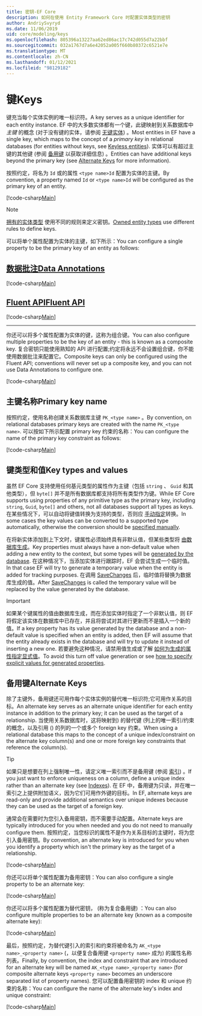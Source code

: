 ```yaml
---
title: 密钥-EF Core
description: 如何在使用 Entity Framework Core 时配置实体类型的密钥
author: AndriySvyryd
ms.date: 11/06/2019
uid: core/modeling/keys
ms.openlocfilehash: 805396a13227aa62ed86ac17c742d055d7a22bbf
ms.sourcegitcommit: 032a1767d7a6e42052a005f660b80372c6521e7e
ms.translationtype: MT
ms.contentlocale: zh-CN
ms.lasthandoff: 01/12/2021
ms.locfileid: "98129182"
---
```

# <a name="keys"></a><span data-ttu-id="d4a61-103">键</span><span class="sxs-lookup"><span data-stu-id="d4a61-103">Keys</span></span>

<span data-ttu-id="d4a61-104">键充当每个实体实例的唯一标识符。</span><span class="sxs-lookup"><span data-stu-id="d4a61-104">A key serves as a unique identifier for each entity instance.</span></span> <span data-ttu-id="d4a61-105">EF 中的大多数实体都有一个键，此键映射到关系数据库中 *主键* 的概念 (对于没有键的实体，请参阅 [无键实体](xref:core/modeling/keyless-entity-types)) 。</span><span class="sxs-lookup"><span data-stu-id="d4a61-105">Most entities in EF have a single key, which maps to the concept of a *primary key* in relational databases (for entities without keys, see [Keyless entities](xref:core/modeling/keyless-entity-types)).</span></span> <span data-ttu-id="d4a61-106">实体可以有超过主键的其他键 (参阅 [备用键](#alternate-keys) 以获取详细信息) 。</span><span class="sxs-lookup"><span data-stu-id="d4a61-106">Entities can have additional keys beyond the primary key (see [Alternate Keys](#alternate-keys) for more information).</span></span>

<span data-ttu-id="d4a61-107">按照约定，将名为 `Id` 或的属性 `<type name>Id` 配置为实体的主键。</span><span class="sxs-lookup"><span data-stu-id="d4a61-107">By convention, a property named `Id` or `<type name>Id` will be configured as the primary key of an entity.</span></span>

[!code-csharp[Main](../../../samples/core/Modeling/Conventions/KeyId.cs?name=KeyId&highlight=3,11)]

> [!NOTE]
> <span data-ttu-id="d4a61-108">[拥有的实体类型](xref:core/modeling/owned-entities) 使用不同的规则来定义密钥。</span><span class="sxs-lookup"><span data-stu-id="d4a61-108">[Owned entity types](xref:core/modeling/owned-entities) use different rules to define keys.</span></span>

<span data-ttu-id="d4a61-109">可以将单个属性配置为实体的主键，如下所示：</span><span class="sxs-lookup"><span data-stu-id="d4a61-109">You can configure a single property to be the primary key of an entity as follows:</span></span>

## <a name="data-annotations"></a>[<span data-ttu-id="d4a61-110">数据批注</span><span class="sxs-lookup"><span data-stu-id="d4a61-110">Data Annotations</span></span>](#tab/data-annotations)

[!code-csharp[Main](../../../samples/core/Modeling/DataAnnotations/KeySingle.cs?name=KeySingle&highlight=3)]

## <a name="fluent-api"></a>[<span data-ttu-id="d4a61-111">Fluent API</span><span class="sxs-lookup"><span data-stu-id="d4a61-111">Fluent API</span></span>](#tab/fluent-api)

[!code-csharp[Main](../../../samples/core/Modeling/FluentAPI/KeySingle.cs?name=KeySingle&highlight=4)]

***

<span data-ttu-id="d4a61-112">你还可以将多个属性配置为实体的键，这称为组合键。</span><span class="sxs-lookup"><span data-stu-id="d4a61-112">You can also configure multiple properties to be the key of an entity - this is known as a composite key.</span></span> <span data-ttu-id="d4a61-113">复合密钥只能使用熟知的 API 进行配置;约定将永远不会设置组合键，你不能使用数据批注来配置它。</span><span class="sxs-lookup"><span data-stu-id="d4a61-113">Composite keys can only be configured using the Fluent API; conventions will never set up a composite key, and you can not use Data Annotations to configure one.</span></span>

[!code-csharp[Main](../../../samples/core/Modeling/FluentAPI/KeyComposite.cs?name=KeyComposite&highlight=4)]

## <a name="primary-key-name"></a><span data-ttu-id="d4a61-114">主键名称</span><span class="sxs-lookup"><span data-stu-id="d4a61-114">Primary key name</span></span>

<span data-ttu-id="d4a61-115">按照约定，使用名称创建关系数据库主键 `PK_<type name>` 。</span><span class="sxs-lookup"><span data-stu-id="d4a61-115">By convention, on relational databases primary keys are created with the name `PK_<type name>`.</span></span> <span data-ttu-id="d4a61-116">可以按如下所示配置 primary key 约束的名称：</span><span class="sxs-lookup"><span data-stu-id="d4a61-116">You can configure the name of the primary key constraint as follows:</span></span>

[!code-csharp[Main](../../../samples/core/Modeling/FluentAPI/KeyName.cs?name=KeyName&highlight=5)]

## <a name="key-types-and-values"></a><span data-ttu-id="d4a61-117">键类型和值</span><span class="sxs-lookup"><span data-stu-id="d4a61-117">Key types and values</span></span>

<span data-ttu-id="d4a61-118">虽然 EF Core 支持使用任何基元类型的属性作为主键（包括 `string` 、 `Guid` 和其他类型），但 `byte[]` 并不是所有数据库都支持将所有类型作为键。</span><span class="sxs-lookup"><span data-stu-id="d4a61-118">While EF Core supports using properties of any primitive type as the primary key, including `string`, `Guid`, `byte[]` and others, not all databases support all types as keys.</span></span> <span data-ttu-id="d4a61-119">在某些情况下，可以自动将键值转换为支持的类型，否则应 [手动指定](xref:core/modeling/value-conversions)转换。</span><span class="sxs-lookup"><span data-stu-id="d4a61-119">In some cases the key values can be converted to a supported type automatically, otherwise the conversion should be [specified manually](xref:core/modeling/value-conversions).</span></span>

<span data-ttu-id="d4a61-120">在将新实体添加到上下文时，键属性必须始终具有非默认值，但某些类型将 [由数据库生成](xref:core/modeling/generated-properties)。</span><span class="sxs-lookup"><span data-stu-id="d4a61-120">Key properties must always have a non-default value when adding a new entity to the context, but some types will be [generated by the database](xref:core/modeling/generated-properties).</span></span> <span data-ttu-id="d4a61-121">在这种情况下，当添加实体进行跟踪时，EF 会尝试生成一个临时值。</span><span class="sxs-lookup"><span data-stu-id="d4a61-121">In that case EF will try to generate a temporary value when the entity is added for tracking purposes.</span></span> <span data-ttu-id="d4a61-122">在调用 [SaveChanges](/dotnet/api/Microsoft.EntityFrameworkCore.DbContext.SaveChanges) 后，临时值将替换为数据库生成的值。</span><span class="sxs-lookup"><span data-stu-id="d4a61-122">After [SaveChanges](/dotnet/api/Microsoft.EntityFrameworkCore.DbContext.SaveChanges) is called the temporary value will be replaced by the value generated by the database.</span></span>

> [!Important]
> <span data-ttu-id="d4a61-123">如果某个键属性的值由数据库生成，而在添加实体时指定了一个非默认值，则 EF 将假定该实体在数据库中已存在，并且将尝试对其进行更新而不是插入一个新的值。</span><span class="sxs-lookup"><span data-stu-id="d4a61-123">If a key property has its value generated by the database and a non-default value is specified when an entity is added, then EF will assume that the entity already exists in the database and will try to update it instead of inserting a new one.</span></span> <span data-ttu-id="d4a61-124">若要避免这种情况，请禁用值生成或了解 [如何为生成的属性指定显式值](xref:core/saving/explicit-values-generated-properties)。</span><span class="sxs-lookup"><span data-stu-id="d4a61-124">To avoid this turn off value generation or see [how to specify explicit values for generated properties](xref:core/saving/explicit-values-generated-properties).</span></span>

## <a name="alternate-keys"></a><span data-ttu-id="d4a61-125">备用键</span><span class="sxs-lookup"><span data-stu-id="d4a61-125">Alternate Keys</span></span>

<span data-ttu-id="d4a61-126">除了主键外，备用键还可用作每个实体实例的替代唯一标识符;它可用作关系的目标。</span><span class="sxs-lookup"><span data-stu-id="d4a61-126">An alternate key serves as an alternate unique identifier for each entity instance in addition to the primary key; it can be used as the target of a relationship.</span></span> <span data-ttu-id="d4a61-127">当使用关系数据库时，这将映射到) 的替代键 (列上的唯一索引/约束的概念，以及引用 () 的列的一个或多个 foreign key 约束。</span><span class="sxs-lookup"><span data-stu-id="d4a61-127">When using a relational database this maps to the concept of a unique index/constraint on the alternate key column(s) and one or more foreign key constraints that reference the column(s).</span></span>

> [!TIP]
> <span data-ttu-id="d4a61-128">如果只是想要在列上强制唯一性，请定义唯一索引而不是备用键 (参阅 [索引](xref:core/modeling/indexes)) 。</span><span class="sxs-lookup"><span data-stu-id="d4a61-128">If you just want to enforce uniqueness on a column, define a unique index rather than an alternate key (see [Indexes](xref:core/modeling/indexes)).</span></span> <span data-ttu-id="d4a61-129">在 EF 中，备用键为只读，并在唯一索引之上提供附加语义，因为它们可用作外键的目标。</span><span class="sxs-lookup"><span data-stu-id="d4a61-129">In EF, alternate keys are read-only and provide additional semantics over unique indexes because they can be used as the target of a foreign key.</span></span>

<span data-ttu-id="d4a61-130">通常会在需要时为您引入备用密钥，而不需要手动配置。</span><span class="sxs-lookup"><span data-stu-id="d4a61-130">Alternate keys are typically introduced for you when needed and you do not need to manually configure them.</span></span> <span data-ttu-id="d4a61-131">按照约定，当您标识的属性不是作为关系目标的主键时，将为您引入备用密钥。</span><span class="sxs-lookup"><span data-stu-id="d4a61-131">By convention, an alternate key is introduced for you when you identify a property which isn't the primary key as the target of a relationship.</span></span>

[!code-csharp[Main](../../../samples/core/Modeling/Conventions/AlternateKey.cs?name=AlternateKey&highlight=12)]

<span data-ttu-id="d4a61-132">你还可以将单个属性配置为备用密钥：</span><span class="sxs-lookup"><span data-stu-id="d4a61-132">You can also configure a single property to be an alternate key:</span></span>

[!code-csharp[Main](../../../samples/core/Modeling/FluentAPI/AlternateKeySingle.cs?name=AlternateKeySingle&highlight=4)]

<span data-ttu-id="d4a61-133">你还可以将多个属性配置为替代密钥， (称为复合备用键) ：</span><span class="sxs-lookup"><span data-stu-id="d4a61-133">You can also configure multiple properties to be an alternate key (known as a composite alternate key):</span></span>

[!code-csharp[Main](../../../samples/core/Modeling/FluentAPI/AlternateKeyComposite.cs?name=AlternateKeyComposite&highlight=4)]

<span data-ttu-id="d4a61-134">最后，按照约定，为替代键引入的索引和约束将被命名为 `AK_<type name>_<property name>` (，以便复合备用键 `<property name>` 成为) 的属性名称列表。</span><span class="sxs-lookup"><span data-stu-id="d4a61-134">Finally, by convention, the index and constraint that are introduced for an alternate key will be named `AK_<type name>_<property name>` (for composite alternate keys `<property name>` becomes an underscore separated list of property names).</span></span> <span data-ttu-id="d4a61-135">您可以配置备用密钥的 index 和 unique 约束的名称：</span><span class="sxs-lookup"><span data-stu-id="d4a61-135">You can configure the name of the alternate key's index and unique constraint:</span></span>

[!code-csharp[Main](../../../samples/core/Modeling/FluentAPI/AlternateKeyName.cs?name=AlternateKeyName&highlight=5)]
